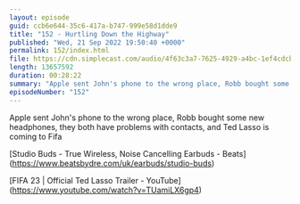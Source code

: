 ```yaml
---
layout: episode
guid: ccb6e644-35c6-417a-b747-999e58d1dde9
title: "152 - Hurtling Down the Highway"
published: "Wed, 21 Sep 2022 19:50:40 +0000"
permalink: 152/index.html
file: https://cdn.simplecast.com/audio/4f63c3a7-7625-4929-a4bc-1ef4cdcbca06/episodes/eb286d39-f133-4066-a580-008d025b1a73/audio/4cdc1c04-a94f-4f18-91e7-27271072b858/default_tc.mp3?aid=rss_feed&feed=7Rzwf7P6
length: 13657592
duration: 00:28:22
summary: "Apple sent John's phone to the wrong place, Robb bought some new headphones, they both have problems with contacts, and Ted Lasso is coming to Fifa"
episodeNumber: "152"
---
```


Apple sent John's phone to the wrong place, Robb bought some new headphones, they both have problems with contacts, and Ted Lasso is coming to Fifa

\[Studio Buds - True Wireless, Noise Cancelling Earbuds - Beats\](https://www.beatsbydre.com/uk/earbuds/studio-buds)

\[FIFA 23 | Official Ted Lasso Trailer - YouTube\](https://www.youtube.com/watch?v=TUamiLX6gp4)
